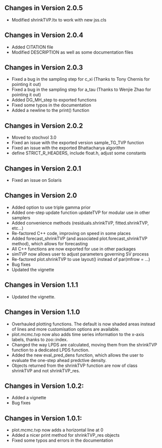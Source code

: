 ## Changes in Version 2.0.5
  - Modified shrinkTVP.ltx to work with new jss.cls

## Changes in Version 2.0.4
  - Added CITATION file
  - Modified DESCRIPTION as well as some documentation files

## Changes in Version 2.0.3
  - Fixed a bug in the sampling step for c_xi (Thanks to Tony Chernis for pointing it out)
  - Fixed a bug in the sampling step for a_tau (Thanks to Wenjie Zhao for pointing it out)
  - Added DG_MH_step to exported functions
  - Fixed some typos in the documentation
  - Added a newline to the print() function

## Changes in Version 2.0.2
  - Moved to stochvol 3.0
  - Fixed an issue with the exported version sample_TG_TVP function
  - Fixed an issue with the exported Bhattacharya algorithm 
  - define STRICT_R_HEADERS, include float.h, adjust some constants

## Changes in Version 2.0.1
  - Fixed an issue on Solaris

## Changes in Version 2.0
  - Added option to use triple gamma prior 
  - Added one-step update function updateTVP for modular use in other samplers
  - Added convenience methods (residuals.shrinkTVP, fitted.shrinkTVP, etc...)
  - Re-factored C++ code, improving on speed in some places
  - Added forecast_shrinkTVP (and associated plot.forecast_shrinkTVP method), which allows for forecasting
  - All C++ functions are now exported for use in other packages
  - simTVP now allows user to adjust parameters governing SV process
  - Re-factored plot.shrinkTVP to use layout() instead of par(mfrow = ...)
  - Bug fixes
  - Updated the vignette

## Changes in Version 1.1.1
  - Updated the vignette.

## Changes in Version 1.1.0
  - Overhauled plotting functions. The default is now shaded areas instead of lines and more customisation options are available.
  - plot.mcmc.tvp now also adds time series information to the x-axis labels, thanks to zoo::index.
  - Changed the way LPDS are calculated, moving them from the shrinkTVP function to a dedicated LPDS function.
  - Added the new eval_pred_dens function, which allows the user to evaluate the one-step ahead predctive density.
  - Objects returned from the shrinkTVP function are now of class shrinkTVP and not shrinkTVP_res. 

## Changes in Version 1.0.2:
  - Added a vignette
  - Bug fixes


## Changes in Version 1.0.1:
  - plot.mcmc.tvp now adds a horizontal line at 0
  - Added a nicer print method for shrinkTVP_res objects
  - Fixed some typos and errors in the documentation
